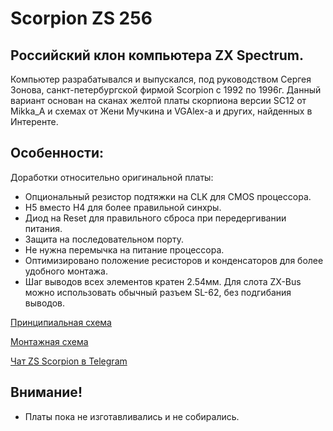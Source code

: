 # Scorpion ZS 256

## Российский клон компьютера ZX Spectrum.

Компьютер разрабатывался и выпускался, под руководством Сергея Зонова, санкт-петербургской фирмой Scorpion с 1992 по 1996г.
Данный вариант основан на сканах желтой платы скорпиона версии SC12 от Mikka_A и схемах от Жени Мучкина и VGAlex-а и других, найденных в Интеренте.

## Особенности:
Доработки относительно оригинальной платы:
- Опциональный резистор подтяжки на CLK для CMOS процессора.
- H5 вместо H4 для более правильной синхры.
- Диод на Reset для правильного сброса при передергивании питания.
- Защита на последовательном порту.
- Не нужна перемычка на питание процессора.
- Оптимизировано положение ресисторов и конденсаторов для более удобного монтажа.
- Шаг выводов всех элементов кратен 2.54мм. Для слота ZX-Bus можно использовать обычный разъем SL-62, без подгибания выводов.

[Принципиальная схема](Export/Schematic_Scorpion-Yellow_v12.2.0.pdf)

[Монтажная схема](Export/PCB_Scorpion-Yellow_v12.2.0.pdf)

[Чат ZS Scorpion  в Telegram](https://t.me/zs_scorpion)

## Внимание!
- Платы пока не изготавливались и не собирались.
